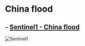 
# China flood


## - [Sentinel1 - China flood](https://github.com/SergeyShchus/Satellite-Imagery-Analysis-with-Python/blob/master/floods/flood_China_sentinel1.js)
![Sentinel1](https://github.com/SergeyShchus/Satellite-Imagery-Analysis-with-Python/blob/master/floods/2022-06-09-00_00_2022-06-21-23_59_Sentinel-1_AWS-IW-VVVH_Custom_script.jpg?raw=true)
